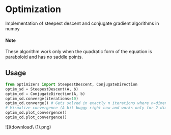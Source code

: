 # Optimization
Implementation of steepest descent and conjugate gradient algorithms in numpy
#### Note
These algorithm work only when the quadratic form of the equation is paraboloid and has no saddle points.
## Usage
```python
from optimizers import SteepestDescent, ConjugateDirection
optim_sd = SteepestDescent(A, b)
optim_cd = ConjugateDirection(A, b)
optim_sd.converge(iterations=10)
optim_cd.converge() # Gets solved in exactly n iterations where n=dimension of A
# Visualize convergence (A bit buggy right now and works only for 2 dimensional A)
optim_sd.plot_convergence()
optim_cd.plot_convergence()
```
![](download\ (1).png)
